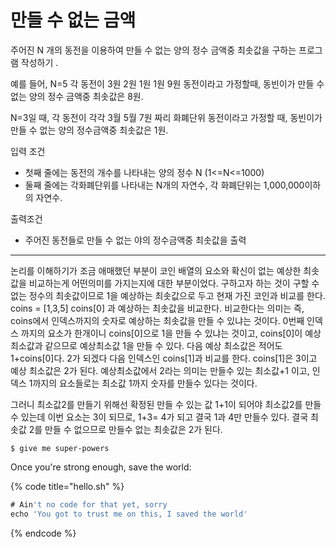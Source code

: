 # 만들 수 없는 금액

주어진 N 개의 동전을 이용하여 만들 수 없는 양의 정수 금액중 최솟값을 구하는 프로그램 작성하기 .

예를 들어, N=5 각 동전이 3원 2원 1원 1원 9원 동전이라고 가정할때, 동빈이가 만들 수 없는 양의 정수 금액중 최솟값은 8원.

N=3일 때, 각 동전이 각각 3월 5월 7원 짜리 화폐단위 동전이라고 가정할 때, 동빈이가 만들 수 없는 양의 정수금액중 최솟값은 1원.

입력 조건

- 첫째 줄에는 동전의 개수를 나타내는 양의 정수 N (1<=N<=1000)
- 둘째 줄에는 각화폐단위를 나타내는 N개의 자연수, 각 화폐단위는 1,000,000이하의 자연수.

출력조건

- 주어진 동전들로 만들 수 없는 야의 정수금액중 최솟값을 출력

---

논리를 이해하기가 조금 애매했던 부분이 코인 배열의 요소와 확신이 없는 예상한 최솟값을 비교하는게 어떤의미를 가지는지에 대한 부분이었다.
구하고자 하는 것이 구할 수 없는 정수의 최솟값이므로 1을 예상하는 최솟값으로 두고 현재 가진 코인과 비교를 한다.
coins = [1,3,5]
coins[0] 과 예상하는 최솟값을 비교한다. 비교한다는 의미는 즉,
coins에서 인덱스까지의 숫자로 예상하는 최솟값을 만들 수 있냐는 것이다. 0번째 인덱스 까지의 요소가 한개이니 coins[0]으로 1을 만들 수 있냐는 것이고, coins[0]이 예상최소값과 같으므로 예상최소값 1을 만들 수 있다. 다음 예상 최소값은 적어도 1+coins[0]다. 2가 되겠다 다음 인덱스인 coins[1]과 비교를 한다.
coins[1]은 3이고 예상 최소값은 2가 된다. 예상최소값에서 2라는 의미는 만들수 있는 최소값+1 이고, 인덱스 1까지의 요소들로는 최소값 1까지 숫자를 만들수 있다는 것이다.

그러니 최소값2를 만들기 위해선 확정된 만들 수 있는 값 1+1이 되어야 최소값2를 만들 수 있는데 이번 요소는 3이 되므로, 1+3= 4가 되고 결국 1과 4만 만들수 있다. 결국 최솟값 2를 만들 수 없으므로 만들수 없는 최솟값은 2가 된다.

```
$ give me super-powers
```

Once you're strong enough, save the world:

{% code title="hello.sh" %}

```javascript
# Ain't no code for that yet, sorry
echo 'You got to trust me on this, I saved the world'
```

{% endcode %}
